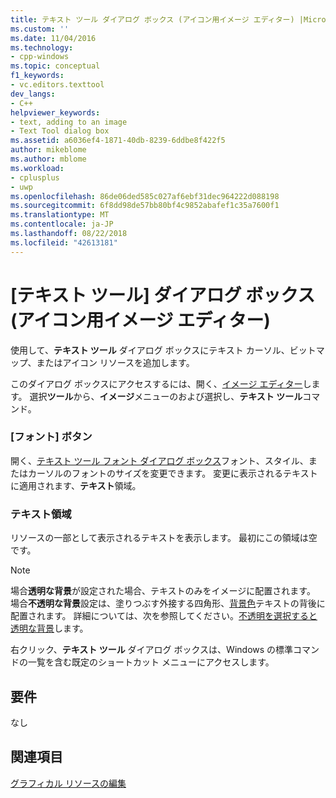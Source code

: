 ```yaml
---
title: テキスト ツール ダイアログ ボックス (アイコン用イメージ エディター) |Microsoft Docs
ms.custom: ''
ms.date: 11/04/2016
ms.technology:
- cpp-windows
ms.topic: conceptual
f1_keywords:
- vc.editors.texttool
dev_langs:
- C++
helpviewer_keywords:
- text, adding to an image
- Text Tool dialog box
ms.assetid: a6036ef4-1871-40db-8239-6ddbe8f422f5
author: mikeblome
ms.author: mblome
ms.workload:
- cplusplus
- uwp
ms.openlocfilehash: 86de06ded585c027af6ebf31dec964222d088198
ms.sourcegitcommit: 6f8dd98de57bb80bf4c9852abafef1c35a7600f1
ms.translationtype: MT
ms.contentlocale: ja-JP
ms.lasthandoff: 08/22/2018
ms.locfileid: "42613181"
---
```

# <a name="text-tool-dialog-box-image-editor-for-icons"></a>[テキスト ツール] ダイアログ ボックス (アイコン用イメージ エディター)

使用して、**テキスト ツール** ダイアログ ボックスにテキスト カーソル、ビットマップ、またはアイコン リソースを追加します。

このダイアログ ボックスにアクセスするには、開く、[イメージ エディター](../windows/window-panes-image-editor-for-icons.md)します。 選択**ツール**から、**イメージ**メニューのおよび選択し、**テキスト ツール**コマンド。

### <a name="font-button"></a>[フォント] ボタン

開く、[テキスト ツール フォント ダイアログ ボックス](../windows/text-tool-font-dialog-box-image-editor-for-icons.md)フォント、スタイル、またはカーソルのフォントのサイズを変更できます。 変更に表示されるテキストに適用されます、**テキスト**領域。

### <a name="text-area"></a>テキスト領域

リソースの一部として表示されるテキストを表示します。 最初にこの領域は空です。

> [!NOTE]
> 場合**透明な背景**が設定された場合、テキストのみをイメージに配置されます。 場合**不透明な背景**設定は、塗りつぶす外接する四角形、[背景色](../windows/selecting-foreground-or-background-colors-image-editor-for-icons.md)テキストの背後に配置されます。 詳細については、次を参照してください。[不透明を選択すると透明な背景](../windows/choosing-a-transparent-or-opaque-background-image-editor-for-icons.md)します。

右クリック、**テキスト ツール** ダイアログ ボックスは、Windows の標準コマンドの一覧を含む既定のショートカット メニューにアクセスします。

## <a name="requirements"></a>要件

なし

## <a name="see-also"></a>関連項目

[グラフィカル リソースの編集](../windows/editing-graphical-resources-image-editor-for-icons.md)